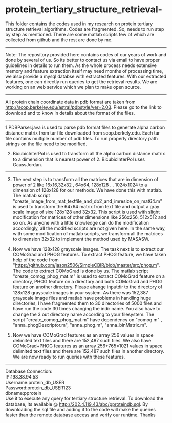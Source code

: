 protein_tertiary_structure_retrieval-
=====================================

This folder contains the codes used in my research on protein tertiary structure retrieval algorithms. 
Codes are fragmented. So, needs to run step by step as mentioned. There are some matlab scripts few of which 
are collected from github and the rest are done by me.  

***********************************************************************************
Note: The repository provided here contains codes of our years of work and done by several of us. So its better to contact us via email to have proper guidelines in details to run them. As the whole process needs extensive memory and feature extraction itself may need months of processing time, we also provide a mysql databse with extracted features. With our extracted features, one can directly run queries to get the retrieval results. We are working on an web service which we plan to make open source.
***********************************************************************************
All protein chain coordinate data in pdb format are taken from http://scop.berkeley.edu/astral/pdbstyle/ver=2.03.
Please go to the link to download and to know in details about the format of the files.
  
**********************************************************************************
1.PDBParser.java is used to parse pdb format files to generate alpha carbon distance matrix from tar file downloaded from scop.berkely.edu.
 Each tar file contains multiple number of pdb files. To run properly directory path strings on the file need to be modified.  

2. BicubicInterPol is used to transform all the alpha carbon distance matrix to a dimension that is nearest power of 2.
BicubicInterPol uses GaussJordan.
**********************************************************************************


3. The next step is to transform all the matrices that are in dimension of power of 2 like 16x16,32x32 , 64x64, 128x128 ... 1024x1024 to a dimension of 128x128 for our methods. We have done this with matlab. The matlab script "create_image_from_mat_textfile_and_db2_and_imresize_on_mat64.m" is used to transform the 64x64 matrix from text file and output a gray scale image of sixe 128x128 and 32x32. This script is used with slight modification for matrices of other dimensions like 256x256, 512x512 and so on. As anyone with a little knowledge can do the modification accordingly, all the modified scripts are not given here. In the same way, with some modification of matlab scripts, we transform all the matrices to dimension 32x32 to implement the method used by MASASW.


4. Now we have 128x128 grayscale images. The task next is to extract our COMoGrad and PHOG features. To extract PHOG feature, we have taken help of the code from "https://github.com/jason2506/SimpleCBIR/blob/master/src/phog.m". The code to extract COMoGrad is done by us. The matlab script "create_comog_phog_mat.m" is used to extract COMoGrad feature on a directory, PHOG feature on a directory and both COMoGrad and PHOG feature on another directory. Please ahange inputdir to the directory of 128x128 grayscale images in your system. As there was 152,387 grayscale image files and matlab have problems in handling huge directories, I have fragmented them to 30 directories of 5000 files and have run the code 30 times changing the indir name. You also have to change the 3 out directory name according to your filesystem. The script "create_comog_phog_mat.m" have dependency on "comog.m" , "anna_phogDescriptor.m", "anna_phog.m", "anna_binMatrix.m".


5. Now we have COMoGrad features as an array 256 values in space delimited text files  and there are 152,487 such files. We also have COMoGrad+PHOG features as an array 256+765=1021 values in space delimited text files  and there are 152,487 such files in another directory. We are now ready to run queries with these features.


**********************************************************************************
Database Connection:  
IP:198.38.94.53  
Username:protein_db_USER  
Password:protein_db_USER123  
dbname:pprotein  
Use it to execute any query for tertiary structure retrieval. To download the database, its available @ http://202.4.119.43/abc/pproteindb.sql.
By downloading the sql file and adding it to the code will make the queries faster than the remote database access and verify our runtime. Thanks





